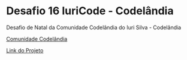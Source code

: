 # Desafio 16 IuriCode - Codelândia
Desafio de Natal da Comunidade Codelândia do Iuri Silva - Codelândia

[Comunidade Codelândia](https://discord.com/invite/QevDJqCzaY)

[Link do Projeto](https://www.figma.com/file/Yb9IBH56g7T1hdIyZ3BMNO/Desafios---Codelândia?node-id=39340%3A782)
